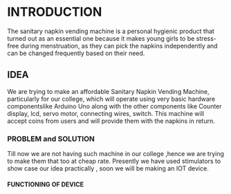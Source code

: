 <h1> INTRODUCTION </H1>
The sanitary napkin vending machine is a personal hygienic product that turned out as an essential one because it makes young girls to be
stress-free during menstruation, as they can pick the napkins independently and can be changed frequently based on their need.
<h2> IDEA </h2>
We are trying to make an affordable Sanitary Napkin Vending Machine, particularly for our college, which will operate using very basic hardware componentslike Arduino Uno along with the other components like Counter display, lcd, servo motor, connecting wires, switch. This machine will accept coins from users and will provide them with the napkins in return.
<h3> PROBLEM and SOLUTION </h3>
Till now we are not having such machine in our college ,hence we are trying to make them that too at cheap rate. Presently we have used stimulators to show case our idea practically , soon we will be making an IOT device.
<h4> FUNCTIONING OF DEVICE </h4>



